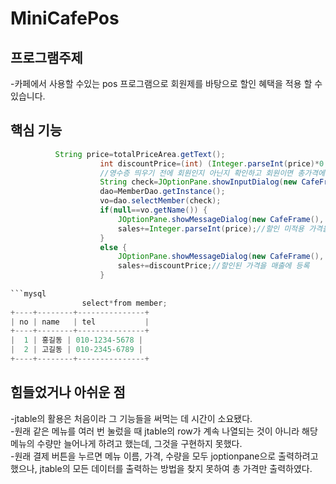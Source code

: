 #  MiniCafePos
## 프로그램주제
-카페에서 사용할 수있는 pos 프로그램으로 회원제를 바탕으로 할인 혜택을 적용 할 수 있습니다.

## 핵심 기능

```java
          String price=totalPriceArea.getText();
					int discountPrice=(int) (Integer.parseInt(price)*0.95);
					//영수증 띄우기 전에 회원인지 아닌지 확인하고 회원이면 총가격에서 5% 할인
					String check=JOptionPane.showInputDialog(new CafeFrame(), "이름: ");
					dao=MemberDao.getInstance();
					vo=dao.selectMember(check);
					if(null==vo.getName()) {
						JOptionPane.showMessageDialog(new CafeFrame(), "총 "+price+"원 입니다.\n"+time);	
						sales+=Integer.parseInt(price);//할인 미적용 가격을 매출에 등록
					}
					else {
						JOptionPane.showMessageDialog(new CafeFrame(), "회원이므로 총 "+discountPrice+"원 입니다.\n"+time);	
						sales+=discountPrice;//할인된 가격을 매출에 등록
					}
			
```mysql
				select*from member;
+----+--------+---------------+
| no | name   | tel           |
+----+--------+---------------+
|  1 | 홍길동 | 010-1234-5678 |
|  2 | 고길동 | 010-2345-6789 |
+----+--------+---------------+
```

## 힘들었거나 아쉬운 점

-jtable의 활용은 처음이라 그 기능들을 써먹는 데 시간이 소요됐다.   
-원래 같은 메뉴를 여러 번 눌렀을 때 jtable의 row가 계속 나열되는 것이 아니라 해당 메뉴의 수량만 늘어나게 하려고 했는데, 그것을 구현하지 못했다.   
-원래 결제 버튼을 누르면 메뉴 이름, 가격, 수량을 모두 joptionpane으로 출력하려고 했으나, jtable의 모든 데이터를 출력하는 방법을 찾지 못하여 총 가격만 출력하였다.
